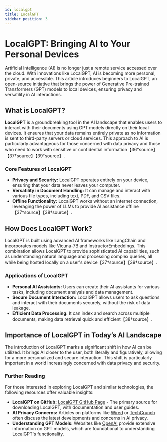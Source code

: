 ```yaml
---
id: localgpt
title: LocalGPT
sidebar_position: 3
---
```

# LocalGPT: Bringing AI to Your Personal Devices

Artificial Intelligence (AI) is no longer just a remote service accessed over the cloud. With innovations like LocalGPT, AI is becoming more personal, private, and accessible. This article introduces beginners to LocalGPT, an open-source initiative that brings the power of Generative Pre-trained Transformers (GPT) models to local devices, ensuring privacy and versatility in AI interactions.

## What is LocalGPT?

**LocalGPT** is a groundbreaking tool in the AI landscape that enables users to interact with their documents using GPT models directly on their local devices. It ensures that your data remains entirely private as no information is sent to third-party servers or cloud services. This approach to AI is particularly advantageous for those concerned with data privacy and those who need to work with sensitive or confidential information【36†source】【37†source】【39†source】.

### Core Features of LocalGPT

- **Privacy and Security:** LocalGPT operates entirely on your device, ensuring that your data never leaves your computer.
- **Versatility in Document Handling:** It can manage and interact with various file types, including text, PDF, and CSV files.
- **Offline Functionality:** LocalGPT works without an internet connection, leveraging the power of LLMs to provide AI assistance offline【37†source】【38†source】.

## How Does LocalGPT Work?

LocalGPT is built using advanced AI frameworks like LangChain and incorporates models like Vicuna-7B and InstructorEmbeddings. This combination allows LocalGPT to provide sophisticated AI capabilities, such as understanding natural language and processing complex queries, all while being hosted locally on a user's device【37†source】【39†source】.

### Applications of LocalGPT

- **Personal AI Assistants:** Users can create their AI assistants for various tasks, including document analysis and data management.
- **Secure Document Interaction:** LocalGPT allows users to ask questions and interact with their documents securely, without the risk of data leakage.
- **Efficient Data Processing:** It can index and search across multiple documents, making data retrieval quick and efficient【38†source】.

## Importance of LocalGPT in Today’s AI Landscape

The introduction of LocalGPT marks a significant shift in how AI can be utilized. It brings AI closer to the user, both literally and figuratively, allowing for a more personalized and secure interaction. This shift is particularly important in a world increasingly concerned with data privacy and security.

### Further Reading

For those interested in exploring LocalGPT and similar technologies, the following resources offer valuable insights:

- **LocalGPT on GitHub:** [LocalGPT GitHub Page](https://github.com/PromtEngineer/localGPT) - The primary source for downloading LocalGPT, with documentation and user guides.
- **AI Privacy Concerns:** Articles on platforms like [Wired](https://www.wired.com/) or [TechCrunch](https://techcrunch.com/) often discuss the latest developments and concerns in AI privacy.
- **Understanding GPT Models:** Websites like [OpenAI](https://openai.com/) provide extensive information on GPT models, which are foundational to understanding LocalGPT's functionality.